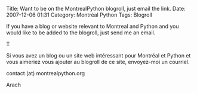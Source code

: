 Title: Want to be on the MontrealPython blogroll, just email the link.
Date: 2007-12-06 01:31
Category: Montréal Python
Tags: Blogroll

If you have a blog or website relevant to Montreal and Python and you
would like to be added to the blogroll, just send me an email.

Ξ

Si vous avez un blog ou un site web intéressant pour Montréal et Python
et vous aimeriez vous ajouter au blogroll de ce site, envoyez-moi un
courriel.

contact (at) montrealpython.org

Arach

